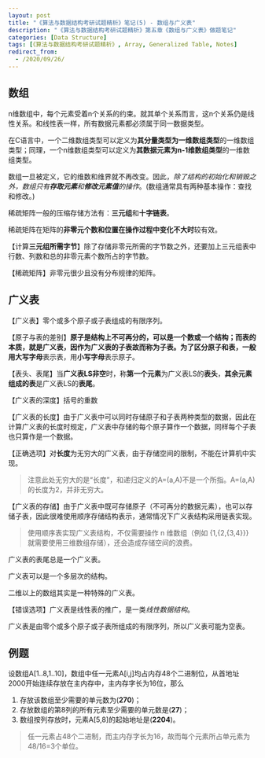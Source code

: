 ```yaml
---
layout: post
title: "《算法与数据结构考研试题精析》笔记(5) - 数组与广义表"
description: "《算法与数据结构考研试题精析》第五章《数组与广义表》做题笔记"
categories: [Data Structure]
tags: [《算法与数据结构考研试题精析》, Array, Generalized Table, Notes]
redirect_from:
  - /2020/09/26/
---
```


## 数组

n维数组中，每个元素受着n个关系的约束。就其单个关系而言，这n个关系仍是线性关系。和线性表一样，所有数据元素都必须属于同一数据类型。

在C语言中，一个二维数组类型可以定义为**其分量类型为一维数组类型**的一维数组类型；同理，一个n维数组类型可以定义为**其数据元素为n-1维数组类型**的一维数组类型。

数组一旦被定义，它的维数和维界就不再改变。因此，*除了结构的初始化和销毁之外，数组只有**存取元素**和**修改元素值**的操作*。(数组通常具有两种基本操作：查找和修改。)

稀疏矩阵一般的压缩存储方法有：**三元组**和**十字链表**。

稀疏矩阵在矩阵的**非零元个数和位置在操作过程中变化不大时**较有效。

【计算**三元组所需字节**】除了存储非零元所需的字节数之外，还要加上三元组表中行数、列数和总的非零元素个数所占的字节数。

【稀疏矩阵】非零元很少且没有分布规律的矩阵。

## 广义表

【广义表】零个或多个原子或子表组成的有限序列。

【原子与表的差别】**原子是结构上不可再分的，可以是一个数或一个结构；而表的本质，就是广义表，因作为广义表的子表故而称为子表。**为了区分原子和表，一般用**大写字母**表示表，用**小写字母**表示原子。

【表头、表尾】当**广义表LS非空**时，称**第一个元素**为广义表LS的**表头**，**其余元素组成的表**是广义表LS的**表尾**。

【广义表的深度】括号的重数

【广义表的长度】由于广义表中可以同时存储原子和子表两种类型的数据，因此在计算广义表的长度时规定，广义表中存储的每个原子算作一个数据，同样每个子表也只算作是一个数据。

【正确选项】对**长度**为无穷大的广义表，由于存储空间的限制，不能在计算机中实现。

> 注意此处无穷大的是“长度”，和递归定义的A=(a,A)不是一个所指。A=(a,A)的长度为2，并非无穷大。

【广义表的存储】由于广义表中既可存储原子（不可再分的数据元素），也可以存储子表，因此很难使用顺序存储结构表示，通常情况下广义表结构采用链表实现。

> 使用顺序表实现广义表结构，不仅需要操作 n 维数组（例如 {1,{2,{3,4}}} 就需要使用三维数组存储），还会造成存储空间的浪费。

广义表的表尾总是一个广义表。

广义表可以是一个多层次的结构。

二维以上的数组其实是一种特殊的广义表。

【错误选项】广义表是线性表的推广，是一类*线性数据结构*。

广义表是由零个或多个原子或子表所组成的有限序列，所以广义表可能为空表。

## 例题

设数组A[1..8,1..10]，数组中任一元素A[i,j]均占内存48个二进制位，从首地址2000开始连续存放在主内存中，主内存字长为16位，那么

1. 存放该数组至少需要的单元数为(**270**)；
2. 存放数组的第8列的所有元素至少需要的单元数是(**27**)；
3. 数组按列存放时，元素A[5,8]的起始地址是(**2204**)。

> 任一元素占48个二进制，而主内存字长为16，故而每个元素所占单元素为48/16=3个单位。
